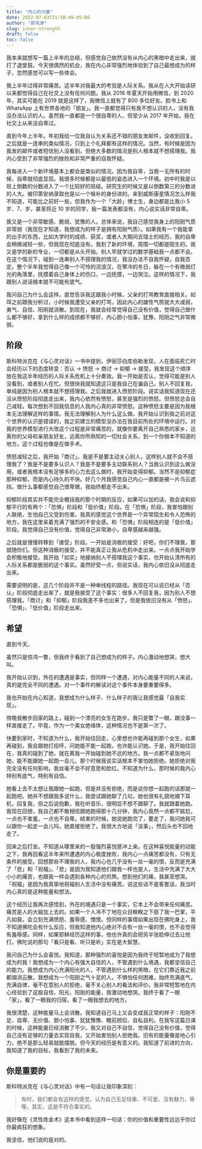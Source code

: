 ```yaml
---
title: "内心的力量"
date: 2022-07-03T21:58:49-05:00
author: "郝鸿涛"
slug: inner-strength
draft: false
toc: false
---
```

我本来就想写一篇上半年的总结，但感觉自己依然没有从内心的黑暗中走出来，就打了退堂鼓。今天很偶然的机会，我在内心非常强烈地体验到了自己最想成为的样子，忽然感觉可以写一些体会。

我上半年过得非常痛苦。这半年对我最大的考验是人际关系。我从在人大开始读研以来都觉得自己在社交上没有任何问题。我从 2016 年夏天开始用微信，到 2020 年，其实可能在 2019 就是这样了，我微信上就有了 800 多位好友。脸书上和 WhatsApp 上有世界各地的「朋友」。我一直都觉得只有我不想认识的人，没有我没办法认识的人。虽然我一直都是一个很自卑的人，但至少从 2017 年开始，我在社交上从来没自卑过。

直到今年上半年。年初我给一位我自认为关系还不错的朋友发邮件，没收到回复。之后就是一连串的类似情况，只到上个礼拜都有这样的情况。当然，有时候是因为我发的邮件或者短信别人没看到，但绝大多数的情况是别人根本就不想搭理我。我内心受到了非常强烈的挫败和非常严重的自我怀疑。

我每进入一个新环境基本上都会是类似的情况。因为我自卑，当我一无所有的时候，自卑就彻底显现。我很多时候都是以最低的姿态进入一个环境。初中时我是以班上倒数的分数进入了一个比较好的班级。研究生的时候又是以倒数第三的分数进的人大。被印第安纳录取也是以一个候补的身份进的。来到威斯康星情况怎么样我不知道，可能比之前好一些，但我作为一个「大龄」博士生，身边都是比我小 5 岁、7、岁，甚至将近 10 岁的同学，我一篇发表都没有，内心说实话非常自卑。

我又是一个非常敏感、脆弱、犹豫的人。总体来说，我自己感觉我身上的阳刚气质非常弱（我现在才知道，我想成为的样子是拥有阳刚气质）。如果我有一个我能拿的出手的东西，比如大学时的成绩、获奖，或者人大期间去瑞士的经历，我的自卑会稍微减轻一些，但我现在彻底没有。我到了新的环境，周围一切都是陌生的。我又是学的新的专业，一切都是从头开始。别人早就学过的数学基础我一点都不会。在这个情况下，碰到一连串别人不搭理我的情况，我没办法不自我怀疑，自我否定。整个半年我觉得自己像一个可怜的流浪汉，在寒冷的冬日，躲在一个有微弱灯光的角落里，抚摸着自己身体上的伤口，一边抚摸，一边哭泣。这样的情况下，我跟别人说话根本就不可能有底气。

我问自己为什么会这样。直觉告诉我这跟我小时候，父亲的打骂教育直接相关。如珲之前跟我分析过，小时候我遭受父亲的打骂，因此内心的雄性气质就大大减弱，勇气、自信、阳刚就消散。到现在，我就会经常觉得自己没有价值，觉得自己做什么都不够好，拿到什么样的成绩都不够好，内心胆小怕事，犹豫，阳刚之气非常微弱。

## 阶段

斯科特派克在《与心灵对话》一书中提到，伊丽莎白库伯勒发现，人在面临死亡时会经历以下的态度转变：否认 -> 愤怒 -> 商讨 -> 抑郁 -> 接受。我发现这个顺序放在我这半年经历的人际关系危机上十分奏效。我一开始是否认，觉得可能是别人没看到，或者别人在忙。但很快我就知道这只是我自己在骗自己。别人不回复我，单纯是因为别人根本就不想搭理我。之后我就进入愤怒阶段。说实话我知道现在还没从愤怒阶段彻底走出来，我内心依然有愤怒，甚至是强烈的愤怒。但愤怒总会自己减轻。每次想到不回我信息的人我内心真的非常愤怒。这种愤怒主要是因为我根本无法理解这样的事情。我无法理解别人为什么这么做。我开始认识到我之前对这个世界的认识是错误的，我之前建立的模型没办法在我目前所处的环境中运行。对我的世界模型进行大改这个过程是非常痛苦的，就像你要离开自己熟悉的家乡，远离你的父母和亲朋友好友，远离你所熟知的一切社会关系，到一个你根本不知道的地方。这个过程也像是在做手术。

愤怒减轻之后，我开始「商讨」。我是不是要主动关心别人，这样别人就不会不搭理我了？我是不是要多认识人？我是不是要多主动联系别人？当我认识到这么做没用，或者我根本没有足够多的心力去这么做时，我开始变得抑郁。当然不是抑郁症那种抑郁，而是内心持久的不快。好几个月我感觉自己内心一直都是被一片乌云遮挡，做什么事都感觉自己很卑微，我始终都走不出来。

抑郁阶段其实并不能完全概括我的那个时期的反应，如果可以加的话，我会说和抑郁平行的有两个：「恐惧」阶段和「低价值」阶段。在「恐惧」阶段，我害怕跟别人联络，生怕自己又受到伤害。我真的感觉这个世界是一个异常陌生和令人恐怖的地方，我在这里呆着充满了强烈的不安全感。和「恐惧」阶段相连的是「低价值」阶段。我觉得自己没有价值，觉得自己非常渺小，自卑感越来越强。

之后就是慢慢转移到「接受」阶段。一开始是消极的接受：好吧，你们不理我，那就随你们。但这种消极的接受，并不能真正让我从危机中走出来。一点点我开始学会积极地接受。我开始「如实」地接纳别人不搭理我这个事实，也开始认清所有的人际关系都是脆弱的这个事实。虽然好受一点，但说实话，我内心依旧没从彻底走出来。

需要说明的是，这几个阶段并不是一种单线程的路径。我现在可以说已经从「否认」阶段彻底走出来了，就是我接受了这个事实：很多人不回复我，因为别人不想搭理我。「商讨」和「抑郁」阶段我差不多也出来了。但是我依旧没有从「愤怒」、「恐惧」、「低价值」阶段走出来。

## 希望

直到今天。

虽然只是惊鸿一瞥，但我终于看到了自己想成为的样子。内心激动地想哭，想大叫。

我开始认识到，外在的遭遇是事实，但同样一个遭遇，对内心能量不同的人来说，真的是完全不同的遭遇。对一个事件的解读对这个事件本身要重要得多。

我也开始在内心知道，我想成为什么样子、什么样子的我让我感觉最「自我实现」。

傍晚我散步回家的路上，碰到一个漂亮的女生在跑步。我只是瞥了一眼，跟没事一样直接走了。毕竟，作为一个美女绝缘体，这种情况也不是第一次了。

快要到家时，不知道为什么，我开始往回走，心里想也许能再碰到那个女生，如果再碰到，我会跟她打招呼，问她能不能一起跑，也许能认识她。于是，我开始往回在，我真的碰到了她，就在离我一开始碰到她不远的地方。我一点都不紧张地问她，能不能跟她一起跑一会儿，那个时候我说实话根本不害怕她拒绝。她拒绝对我完全没有任何影响，我丝毫不会不好意思和脸红。不知道为什么，那时候的我内心特别有底气，特别有自信。

她看上去不太想让我跟她一起跑，但是并没有拒绝，而是说你想一起跑的话那就一起跑吧。她并不想跟我多说什么，我尝试跟她聊了几句，她也很有礼貌地摘下耳机，回复我，但之后说抱歉，我在听音乐，很明显不想不跟聊了。我就跟着她跑。我现在回想，我自己都不敢相信跟她跑得那十几分钟，我内心竟然一点都不尴尬，一点也不害羞，一点也不自卑。结束的时候，她说她跑完了，要走了，我问她我可以跟你一起走一会儿吗，她直接拒绝了。我很大方地说「没事」，然后头也不回地走了。

回来之后打坐。不知道从哪里来的一股强烈喜悦感冲上来。在这种喜悦能量的动能之下，我再回看这半年来所遭遇的内心极度挫败，我内心一点痛苦都没有，只有无条件的接受。回想那些不理我的人，我内心也几乎没有一丝一毫的恨，反而是充满了「悲」和「祝福」。「悲」是因为我知道他们跟我一样也是人，生活中充满了大大小小的痛苦，也跟我一样会遇到各种内心的煎熬。想到他们的痛，我甚至想哭。「祝福」是因为我真挚地祝福别人生活中没有痛苦。说这些话不是客套话，我当时内心真的是这种能量和想法。

这个经历让我再次感悟到，外在的境遇只是一个事实，它本上不会带来任何痛苦。痛苦是人的大脑加上去的。如果一个人冷不丁地在众目睽睽之下扇了我一巴掌，平凡如我，会立刻充满愤怒、羞辱感、憎恨。但同样的事情如果出现在佛陀身上，我不知道佛陀会有什么反应，但我知道他内心绝对不会有一丝一毫的恨，也不会觉得有羞辱感。同样，如果耶稣经历这样的事，他也许真的会把另半张脸伸过去让他打。佛陀说的那句「看只是看、听只是听」实在是大智慧。

我问自己为什么会喜悦。我知道，那种强烈的喜悦是因为我终于短暂地成为了我想成为的我！我想成为一个内心有强大自信的人，不管遇到什么境遇，我都坚信自己的能力。我想成为内心充满阳光的人，不管遇到什么样的黑暗，在它们靠近我之前都烟消云散。我想成为一个阳刚之气十足的人，不惧怕任何困难，始终充满底气，充满自律，毫不在意别人的拒绝，毫不关心别人的看法和评价。我非常短暂地在内心经验到了这股自信、阳光、阳刚的能量，我激动地想哭。我终于看了一眼「家」，看了一眼我的归宿，看了一眼我想去的地方。

我很清楚，这种能量马上会消散。我知道自己马上又会变成我正常的样子：阳刚不足、自卑、无价值、胆小怕事、犹犹豫豫、瞻前顾后、自私自利。在我写这篇日课的时候，这种能量已经消散了不少。我又对自己不自信，觉得自己没有价值，觉得自己没有足够的力量去实现自我，又开始害怕别人拒绝我。旧有的能量像是地心引力，绝不是那么轻易就能摆脱。但今天的经历是有意义的。我知道了前进的方向，我知道了我的目标，我看到了我的未来。

## 你是重要的

斯科特派克在《与心灵对话》中有一句话让我印象深刻：

>有时，我们都会有这样的感觉，认为自己无足轻重、不可爱、没有魅力，等等。其实，这是不符合事实的。

我好像在《灵性炼金术》这本书中看到这样一句话：你的价值和重要性远远乎你过你最疯狂的想象。

我坚信，他们说的是对的。




